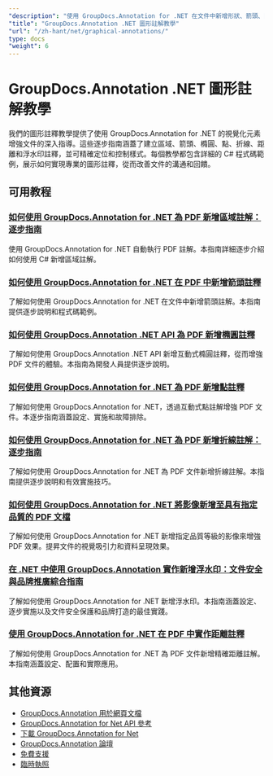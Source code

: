 ```yaml
---
"description": "使用 GroupDocs.Annotation for .NET 在文件中新增形狀、箭頭、圖像和圖形元素的完整教學。"
"title": "GroupDocs.Annotation .NET 圖形註解教學"
"url": "/zh-hant/net/graphical-annotations/"
type: docs
"weight": 6
---
```


# GroupDocs.Annotation .NET 圖形註解教學

我們的圖形註釋教學提供了使用 GroupDocs.Annotation for .NET 的視覺化元素增強文件的深入指導。這些逐步指南涵蓋了建立區域、箭頭、橢圓、點、折線、距離和浮水印註釋，並可精確定位和控制樣式。每個教學都包含詳細的 C# 程式碼範例，展示如何實現專業的圖形註釋，從而改善文件的溝通和回饋。

## 可用教程

### [如何使用 GroupDocs.Annotation for .NET 為 PDF 新增區域註解：逐步指南](./groupdocs-annotation-net-area-pdf/)
使用 GroupDocs.Annotation for .NET 自動執行 PDF 註解。本指南詳細逐步介紹如何使用 C# 新增區域註解。

### [如何使用 GroupDocs.Annotation for .NET 在 PDF 中新增箭頭註釋](./add-arrow-annotations-groupdocs-annotation-dotnet/)
了解如何使用 GroupDocs.Annotation for .NET 在文件中新增箭頭註解。本指南提供逐步說明和程式碼範例。

### [如何使用 GroupDocs.Annotation .NET API 為 PDF 新增橢圓註釋](./add-ellipse-annotation-groupdocs-annotation-dotnet/)
了解如何使用 GroupDocs.Annotation .NET API 新增互動式橢圓註釋，從而增強 PDF 文件的體驗。本指南為開發人員提供逐步說明。

### [如何使用 GroupDocs.Annotation for .NET 為 PDF 新增點註釋](./groupdocs-annotation-net-point-annotations-pdf/)
了解如何使用 GroupDocs.Annotation for .NET，透過互動式點註解增強 PDF 文件。本逐步指南涵蓋設定、實施和故障排除。

### [如何使用 GroupDocs.Annotation for .NET 為 PDF 新增折線註解：逐步指南](./polyline-annotation-groupdocs-net-guide/)
了解如何使用 GroupDocs.Annotation for .NET 為 PDF 文件新增折線註解。本指南提供逐步說明和有效實施技巧。

### [如何使用 GroupDocs.Annotation for .NET 將影像新增至具有指定品質的 PDF 文檔](./add-image-pdf-quality-groupdocs-annotation-net/)
了解如何使用 GroupDocs.Annotation for .NET 新增指定品質等級的影像來增強 PDF 效果。提昇文件的視覺吸引力和資料呈現效果。

### [在 .NET 中使用 GroupDocs.Annotation 實作新增浮水印：文件安全與品牌推廣綜合指南](./add-watermark-groupdocs-annotation-net-guide/)
了解如何使用 GroupDocs.Annotation for .NET 新增浮水印。本指南涵蓋設定、逐步實施以及文件安全保護和品牌打造的最佳實踐。

### [使用 GroupDocs.Annotation for .NET 在 PDF 中實作距離註釋](./implement-distance-annotations-pdfs-groupdocs-dotnet/)
了解如何使用 GroupDocs.Annotation for .NET 為 PDF 文件新增精確距離註解。本指南涵蓋設定、配置和實際應用。

## 其他資源

- [GroupDocs.Annotation 用於網頁文檔](https://docs.groupdocs.com/annotation/net/)
- [GroupDocs.Annotation for Net API 參考](https://reference.groupdocs.com/annotation/net/)
- [下載 GroupDocs.Annotation for Net](https://releases.groupdocs.com/annotation/net/)
- [GroupDocs.Annotation 論壇](https://forum.groupdocs.com/c/annotation)
- [免費支援](https://forum.groupdocs.com/)
- [臨時執照](https://purchase.groupdocs.com/temporary-license/)